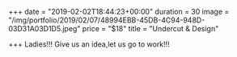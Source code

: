 +++
date = "2019-02-02T18:44:23+00:00"
duration = 30
image = "/img/portfolio/2019/02/07/48994EBB-45DB-4C94-948D-03D31A03D1D5.jpeg"
price = "$18"
title = "Undercut & Design"

+++
Ladies!!! Give us an idea,let us go to work!!!